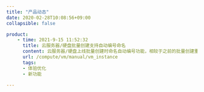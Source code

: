 ```yaml
---
title: "产品动态"
date: 2020-02-28T10:08:56+09:00
collapsible: false

product:
    - time: 2021-9-15 11:52:32
      title: 云服务器/硬盘批量创建支持自动编号命名
      content: 云服务器/硬盘上线批量创建时命名自动编号功能，相较于之前的批量创建重复命名的情况，自动编号能极大提升用户体验，便于资源区分，避免用户手动更改命令造成的不便。
      url: /compute/vm/manual/vm_instance
      tags:
      - 体验优化
      - 新功能
     
---
```


<!-- 设置上述参数可生成产品动态页  -->
